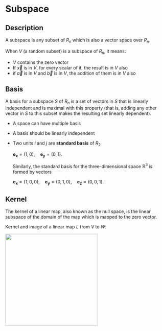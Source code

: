 # Subspace

## Description

A subspace is any subset of $R_n$ which is also a vector space over $R_n$.

When $V$ (a random subset) is a subspace of $R_n$, it means:

- $V$ contains the zero vector
- If $\vec{x}$ is in $V$, for every scalar of it, the result is in $V$ also
- if $\vec{a}$ is in $V$ and $\vec{b}$ is in $V$, the addition of them is in $V$ also

## Basis

A basis for a subspace $S$ of $R_n$ is a set of vectors in $S$ that is linearly independent and is maximal with this property (that is, adding any other vector in $S$ to this subset makes the resulting set linearly dependent).

- A space can have multiple basis
- A basis should be linearly independent
- Two units $i$ and $j$ are **standard basis** of $R_2$

  $\mathbf{e_x} = (1, 0), \quad \mathbf{e_y} = (0, 1).$

  Similarly, the standard basis for the three-dimensional space $\mathbb{R}^3$ is formed by vectors

  $\mathbf{e_x} = (1, 0, 0), \quad \mathbf{e_y} = (0, 1, 0), \quad \mathbf{e_z} = (0, 0, 1).$

## Kernel

The kernel of a linear map, also known as the null space, is the linear subspace of the domain of the map which is mapped to the zero vector.

Kernel and image of a linear map $L$ from $V$ to $W$:

<img src="image3.png" style="width:3in" />
